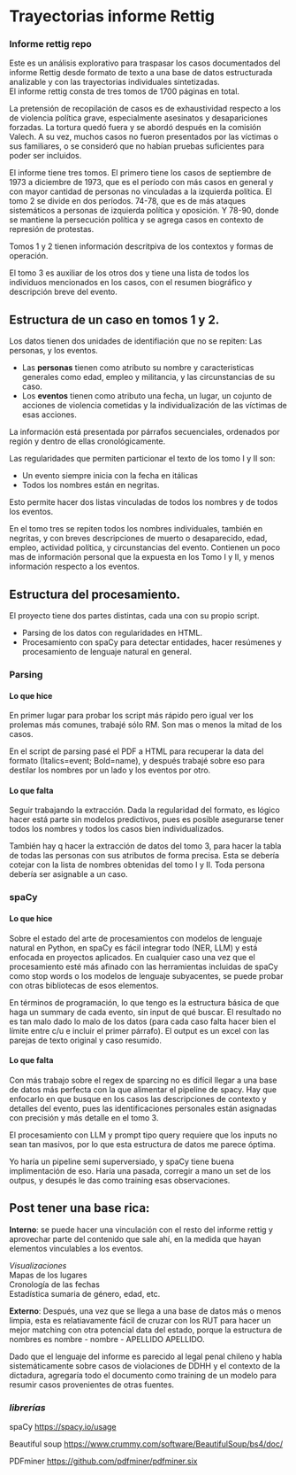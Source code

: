 # Trayectorias informe Rettig
 
### Informe rettig repo

Este es un análisis explorativo para traspasar los casos documentados del informe Rettig desde formato de texto a una base de datos estructurada analizable y con las trayectorias individuales sintetizadas.  
El informe rettig consta de tres tomos de 1700 páginas en total.

La pretensión de recopilación de casos es de exhaustividad respecto a los de violencia política grave, especialmente asesinatos y desapariciones forzadas. La tortura quedó fuera y se abordó después en la comisión Valech. A su vez, muchos casos no fueron presentados por las víctimas o sus familiares, o se consideró que no habían pruebas suficientes para poder ser incluidos.

El informe tiene tres tomos. El primero tiene los casos de septiembre de 1973 a diciembre de 1973, que es el período con más casos en general y con mayor cantidad de personas no vinculadas a la izquierda política. 
El tomo 2 se divide en dos períodos. 74-78, que es de más ataques sistemáticos a personas de izquierda política y oposición. Y 78-90, donde se mantiene la persecución política y se agrega casos en contexto de represión de protestas.

Tomos 1 y 2 tienen información descritpiva de los contextos y formas de operación.

El tomo 3 es auxiliar de los otros dos y tiene una lista de todos los individuos mencionados en los casos, con el resumen biográfico y descripción breve del evento.

## Estructura de un caso en tomos 1 y 2.
Los datos tienen dos unidades de identifiación que no se repiten: Las personas, y los eventos. 

- Las **personas** tienen como atributo su nombre y caracteristicas generales como edad, empleo y militancia, y las circunstancias de su caso.
- Los **eventos** tienen como atributo una fecha, un lugar, un cojunto de acciones de violencia cometidas y la individualización de las víctimas de esas acciones.

La información está presentada por párrafos secuenciales, ordenados por región y dentro de ellas cronológicamente. 

Las regularidades que permiten particionar el texto de los tomo I y II son:
- Un evento siempre inicia con la fecha en itálicas
- Todos los nombres están en negritas.

Esto permite hacer dos listas vinculadas de todos los nombres y de todos los eventos.

En el tomo tres se repiten todos los nombres individuales, también en negritas, y con breves descripciones de muerto o desaparecido, edad, empleo, actividad política, y  circunstancias del evento. Contienen un poco mas de información personal que la expuesta en los Tomo I y II, y menos información respecto a los eventos.

## Estructura del procesamiento. 

El proyecto tiene dos partes distintas, cada una con su propio script. 

- Parsing de los datos con regularidades en HTML. 
- Procesamiento con spaCy para detectar entidades, hacer resúmenes y procesamiento de lenguaje natural en general.
### Parsing
#### Lo que hice
En primer lugar para probar los script más rápido pero igual ver los prolemas más comunes, trabajé sólo RM. Son mas o menos la mitad de los casos.

En el script de parsing pasé el PDF a HTML para recuperar la data del formato (Italics=event; Bold=name), y después trabajé sobre eso para destilar los nombres por un lado y los eventos por otro.

#### Lo que falta
Seguir trabajando la extracción. Dada la regularidad del  formato, es lógico hacer está parte sin modelos predictivos, pues es posible asegurarse tener todos los nombres y todos los casos bien individualizados.

También hay q hacer la extracción de datos del tomo 3, para hacer la tabla de todas las personas con sus atributos de forma precisa. Esta se debería cotejar con la lista de nombres obtenidas del tomo I y II. Toda persona debería ser asignable a un caso. 

### spaCy 
#### Lo que hice

Sobre el estado del arte de procesamientos con modelos de lenguaje natural en Python, en spaCy es fácil integrar todo (NER, LLM) y está enfocada en proyectos aplicados.
En cualquier caso una vez que el procesamiento esté más afinado con las herramientas incluidas de spaCy como stop words o los modelos de lenguaje subyacentes, se puede probar con otras bibliotecas de esos elementos. 

En términos de programación, lo que tengo es la estructura básica de que haga un summary de cada evento, sin input de qué buscar. El resultado no es tan malo dado lo malo de los datos (para cada caso falta hacer bien el límite entre c/u e incluir el primer párrafo). El output es un excel con las parejas de texto original y caso resumido.
#### Lo que falta
Con más trabajo sobre el regex de sparcing no es difícil llegar a una base de datos más perfecta con la que alimentar el pipeline de spacy. Hay que enfocarlo en que busque en los casos las descripciones de contexto y detalles del evento, pues las identificaciones personales están asignadas con precisión y más detalle en el tomo 3.

El procesamiento con LLM y prompt tipo query requiere que los inputs no sean tan masivos, por lo que esta estructura de datos me parece óptima. 

Yo haría un pipeline semi superversiado, y spaCy tiene buena implimentación de eso. Haría una pasada, corregir a mano un set de los outpus, y desupés le das como training esas observaciones.

## Post tener una base rica:

**Interno**: se puede hacer una vinculación con el resto del informe rettig y aprovechar parte del contenido que sale ahí, en la medida que hayan elementos vinculables a los eventos.

*Visualizaciones*  
Mapas de los lugares  
Cronología de las fechas   
Estadística sumaria de género, edad, etc.

**Externo**: 
Después, una vez que se llega a una base de datos más o menos limpia, esta es relatiavamente fácil de cruzar con los RUT para hacer un mejor matching con otra potencial data del estado, porque la estructura de nombres es nombre - nombre - APELLIDO APELLIDO.

Dado que el lenguaje del informe es parecido al legal penal chileno y habla sistemáticamente sobre casos de violaciones de DDHH y el contexto de la dictadura, agregaría todo el documento como training de un modelo para resumir casos provenientes de otras fuentes.


### *librerías*

spaCy https://spacy.io/usage 

Beautiful soup https://www.crummy.com/software/BeautifulSoup/bs4/doc/

PDFminer https://github.com/pdfminer/pdfminer.six

